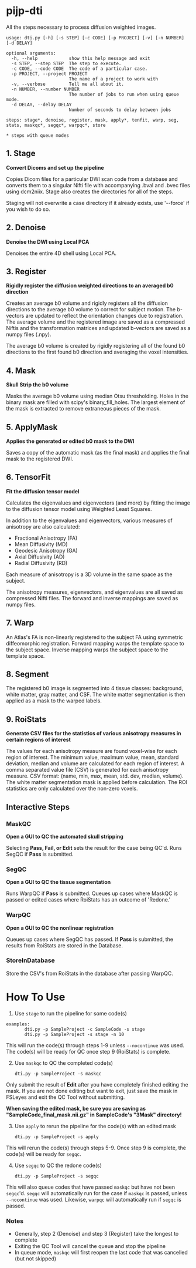 # pijp-dti

All the steps necessary to process diffusion weighted images.

```
usage: dti.py [-h] [-s STEP] [-c CODE] [-p PROJECT] [-v] [-n NUMBER] [-d DELAY]

optional arguments:
  -h, --help            show this help message and exit
  -s STEP, --step STEP  The step to execute.
  -c CODE, --code CODE  The code of a particular case.
  -p PROJECT, --project PROJECT
                        The name of a project to work with
  -v, --verbose         Tell me all about it.
  -n NUMBER, --number NUMBER
                        The number of jobs to run when using queue mode.
  -d DELAY, --delay DELAY
                        Number of seconds to delay between jobs

steps: stage*, denoise, register, mask, apply*, tenfit, warp, seg, stats, maskqc*, segqc*, warpqc*, store

* steps with queue modes

```

## 1. Stage

**Convert Dicoms and set up the pipeline**

Copies Dicom files for a particular DWI scan code from a database and
converts them to a singular Nifti file with accompanying .bval and
.bvec files using dcm2niix. Stage also creates the directories for all of the steps.

Staging will not overwrite a case directory if it already exists, use '--force' if you wish
to do so.

## 2. Denoise

**Denoise the DWI using Local PCA**

Denoises the entire 4D shell using Local PCA.


## 3. Register

**Rigidly register the diffusion weighted directions to an averaged
b0 direction**

Creates an average b0 volume and rigidly registers all the diffusion
directions to the average b0 volume to correct for subject motion.
The b-vectors are updated to reflect the orientation changes due to registration.
The average volume and the registered image are saved as a compressed
Niftis and the transformation matrices and updated b-vectors are saved as a numpy files (.npy).

The average b0 volume is created by rigidly registering all of the found
b0 directions to the first found b0 direction and averaging the voxel
intensities.

## 4. Mask

**Skull Strip the b0 volume**

Masks the average b0 volume using median Otsu thresholding. Holes in the binary mask
are filled with scipy's binary_fill_holes. The largest element of the mask is extracted
to remove extraneous pieces of the mask.

## 5. ApplyMask

**Applies the generated or edited b0 mask to the DWI**

Saves a copy of the automatic mask (as the final mask)
and applies the final mask to the registered DWI.

## 6. TensorFit

**Fit the diffusion tensor model**

Calculates the eigenvalues and eigenvectors (and more) by fitting the
image to the diffusion tensor model using Weighted Least Squares.

In addition to the eigenvalues and eigenvectors, various measures of
anisotropy are also calculated:

* Fractional Anisotropy (FA)
* Mean Diffusivity (MD)
* Geodesic Anisotropy (GA)
* Axial Diffusivity (AD)
* Radial Diffusivity (RD)

Each measure of anisotropy is a 3D volume in the same space as the subject.

The anisotropy measures, eigenvectors, and
eigenvalues are all saved as compressed Nifti files. The forward and
inverse mappings are saved as numpy files.

## 7. Warp

An Atlas's FA is non-linearly registered to the subject FA using
symmetric diffeomorphic registration. Forward mapping warps the template
space to the subject space. Inverse mapping warps the subject space
to the template space.

## 8. Segment

The registered b0 image is segmented into 4 tissue classes: background, white matter,
gray matter, and CSF. The white matter segmentation is then
applied as a mask to the warped labels.

## 9. RoiStats

**Generate CSV files for the statistics of various anisotropy measures in
certain regions of interest**

The values for each anisotropy measure are found voxel-wise for each
region of interest. The minimum value, maximum value, mean, standard
deviation, median and volume are calculated for each region of interest.
A comma separated value file (CSV) is generated for each anisotropy measure.
CSV format: (name, min, max, mean, std. dev, median, volume).
The white matter segmentation mask is applied before calculation.
The ROI statistics are only calculated over the non-zero voxels.

## Interactive Steps

### MaskQC

**Open a GUI to QC the automated skull stripping**

Selecting **Pass, Fail, or Edit** sets the result for the case being QC'd.
Runs SegQC if **Pass** is submitted.

### SegQC

**Open a GUI to QC the tissue segmentation**

Runs WarpQC if **Pass** is submitted. Queues up cases where MaskQC is passed or edited
cases where RoiStats has an outcome of 'Redone.'

### WarpQC

**Open a GUI to QC the nonlinear registration**

Queues up cases where SegQC has passed.
If **Pass** is submitted, the results from RoiStats are stored in the Database.

### StoreInDatabase

Store the CSV's from RoiStats in the database after passing WarpQC.

# How To Use

1) Use `stage` to run the pipeline for some code(s)

```
examples:
       dti.py -p SampleProject -c SampleCode -s stage
       dti.py -p SampleProject -s stage -n 10
```

This will run the code(s) through steps 1-9 unless `--nocontinue` was used.
The code(s) will be ready for QC once step 9 (RoiStats) is complete.

2) Use `maskqc` to QC the completed code(s)

   ```
   dti.py -p SampleProject -s maskqc
   ````

Only submit the result of **Edit** after you have completely finished editing the mask.
If you are not done editing but want to exit, just save the mask in FSLeyes and exit
the QC Tool without submitting.

**When saving the edited mask, be sure you are saving as "SampleCode_final_mask.nii.gz" in
  SampleCode's "3Mask" directory!**



3) Use `apply` to rerun the pipeline for the code(s) with an edited mask

   ```
   dti.py -p SampleProject -s apply
   ```

This will rerun the code(s) through steps 5-9. Once step 9 is complete, the
code(s) will be ready for `segqc`.

4) Use `segqc` to QC the redone code(s)

   ```
   dti.py -p SampleProject -s segqc
   ```

This will also queue codes that have passed `maskqc` but have not been `segqc`'d.
`segqc` will automatically run for the case if `maskqc` is passed, unless `--nocontinue`
was used. Likewise, `warpqc` will automatically run if `segqc` is passed.


### Notes

- Generally, step 2 (Denoise) and step 3 (Register) take the longest to complete
- Exiting the QC Tool will cancel the queue and stop the pipeline
- In queue mode, `maskqc` will first reopen the last code that was cancelled (but not skipped)

